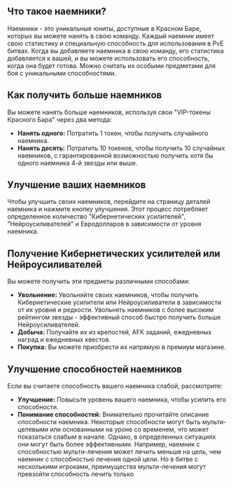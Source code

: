 ## Что такое наемники?

Наемники - это уникальные юниты, доступные в Красном Баре, которых вы можете нанять в свою команду. Каждый наемник имеет свою статистику и специальную способность для использования в PvE битвах. Когда вы добавляете наемника в свою команду, его статистика добавляется к вашей, и вы можете использовать его способность, когда она будет готова. Можно считать их особыми предметами для боя с уникальными способностями.

## Как получить больше наемников

Вы можете нанять больше наемников, используя свои "VIP-токены Красного Бара" через два метода:

- **Нанять одного:** Потратить 1 токен, чтобы получить случайного наемника.
- **Нанять десять:** Потратить 10 токенов, чтобы получить 10 случайных наемников, с гарантированной возможностью получить хотя бы одного наемника 4-й звезды или выше.

## Улучшение ваших наемников

Чтобы улучшить своих наемников, перейдите на страницу деталей наемника и нажмите кнопку улучшения. Этот процесс потребляет определенное количество "Кибернетических усилителей", "Нейроусиливателей" и Евродолларов в зависимости от уровня наемника.

## Получение Кибернетических усилителей или Нейроусиливателей

Вы можете получить эти предметы различными способами:

- **Увольнение:** Увольняйте своих наемников, чтобы получить Кибернетические усилители или Нейроусиливатели в зависимости от их уровня и редкости. Увольнять наемников с более высоким рейтингом звезды - эффективный способ быстро получить больше Нейроусиливателей.
- **Добыча:** Получайте их из крепостей, AFK заданий, ежедневных наград и ежедневных квестов.
- **Покупка:** Вы можете приобрести их напрямую в премиум магазине.

## Улучшение способностей наемников

Если вы считаете способность вашего наемника слабой, рассмотрите:

- **Улучшение:** Повысьте уровень вашего наемника, чтобы усилить его способности.
- **Понимание способностей:** Внимательно прочитайте описание способности наемника. Некоторые способности могут быть мульти-целевыми или основанными на уроне со временем, что может показаться слабым в начале. Однако, в определенных ситуациях они могут быть более эффективными. Например, наемник с способностью мульти-лечения может лечить меньше на цель, чем наемник с способностью лечения одной цели. Но в битве с несколькими игроками, преимущества мульти-лечения могут превзойти способность лечить только
